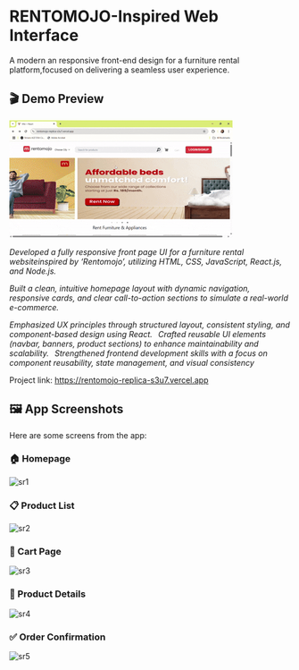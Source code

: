  # RENTOMOJO-Inspired Web Interface 
 A modern an responsive front-end design for a furniture rental platform,focused on delivering a seamless user experience.

## 🎬 Demo Preview

![Demo](Ecomm_Project/home_page/src/assets/demo2.gif)

 
*Developed a fully responsive front page UI for a furniture rental websiteinspired by ‘Rentomojo’, utilizing HTML, CSS, JavaScript, React.js, and Node.js.*

 *Built a clean, intuitive homepage layout with dynamic navigation, responsive cards, and clear call-to-action sections to simulate a real-world e-commerce.*
 
 *Emphasized UX principles through structured layout, consistent styling, and component-based design using React.*
 
 *Crafted reusable UI elements (navbar, banners, product sections) to enhance maintainability and scalability.*
 
 *Strengthened frontend development skills with a focus on component reusability, state management, and visual consistency*

 Project link: https://rentomojo-replica-s3u7.vercel.app

 ## 🖼 App Screenshots

Here are some screens from the app:

### 🏠 Homepage
![sr1](home_page/src/assets/sr1.png)

### 📋 Product List
![sr2](home_page/src/assets/sr2.png)

### 🛒 Cart Page
![sr3](home_page/src/assets/sr3.png)

### 📄 Product Details
![sr4](home_page/src/assets/sr4.png)

### ✅ Order Confirmation
![sr5](home_page/src/assets/sr5.png)

